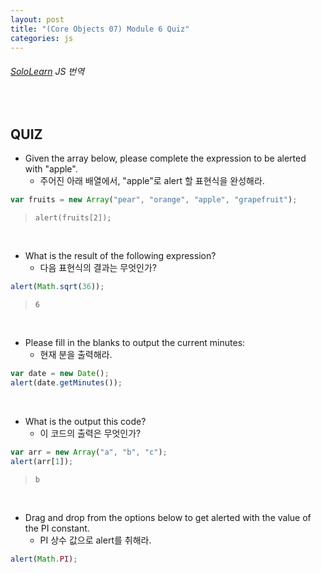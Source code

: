 ```yaml
---
layout: post
title: "(Core Objects 07) Module 6 Quiz"
categories: js
---
```


###### [SoloLearn](https://www.sololearn.com/) JS 번역

<br>

## QUIZ

- Given the array below, please complete the expression to be alerted with "apple".
  - 주어진 아래 배열에서, "apple"로 alert 할 표현식을 완성해라.

```js
var fruits = new Array("pear", "orange", "apple", "grapefruit");
```

> `alert(fruits[2]);`

<br>

- What is the result of the following expression?
  - 다음 표현식의 결과는 무엇인가?

```js
alert(Math.sqrt(36));
```

> `6`

<br>

- Please fill in the blanks to output the current minutes:
  - 현재 분을 출력해라.

```js
var date = new Date();
alert(date.getMinutes());
```

<br>

- What is the output this code?
  - 이 코드의 출력은 무엇인가?

```js
var arr = new Array("a", "b", "c");
alert(arr[1]);
```

> `b`

<br>

- Drag and drop from the options below to get alerted with the value of the PI constant.
  - PI 상수 값으로 alert를 취해라.

```js
alert(Math.PI);
```

<br>